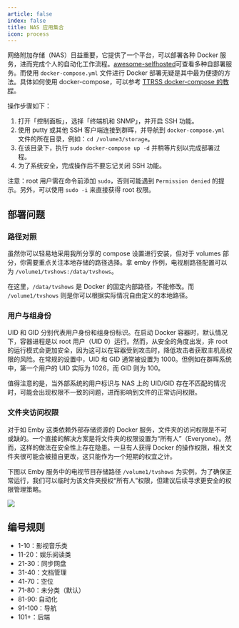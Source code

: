 ```yaml
---
article: false
index: false
title: NAS 应用集合
icon: process
---
```


网络附加存储（NAS）日益重要，它提供了一个平台，可以部署各种 Docker 服务，进而完成个人的自动化工作流程。[awesome-selfhosted](https://github.com/awesome-selfhosted/awesome-selfhosted)可查看多种自部署服务。而使用 `docker-compose.yml` 文件进行 Docker 部署无疑是其中最为便捷的方法。具体如何使用 docker-compose，可以参考 [TTRSS docker-compose 的教程](http://ttrss.henry.wang/zh/#%E9%80%9A%E8%BF%87-docker-compose-%E9%83%A8%E7%BD%B2)。

操作步骤如下：

1. 打开「控制面板」，选择「终端机和 SNMP」，并开启 SSH 功能。
2. 使用 putty 或其他 SSH 客户端连接到群晖，并导航到 `docker-compose.yml` 文件的所在目录，例如：`cd /volume3/storage`。
3. 在该目录下，执行 `sudo docker-compose up -d` 并稍等片刻以完成部署过程。
4. 为了系统安全，完成操作后不要忘记关闭 SSH 功能。

注意：root 用户需在命令前添加 `sudo`，否则可能遇到 `Permission denied` 的提示。另外，可以使用 `sudo -i` 来直接获得 root 权限。

## 部署问题

### 路径对照

虽然你可以轻易地采用我所分享的 compose 设置进行安装，但对于 volumes 部分，你需要重点关注本地存储的路径选择。拿 emby 作例，电视剧路径配置可以为 `/volume1/tvshows:/data/tvshows`。

在这里，`/data/tvshows` 是 Docker 的固定内部路径，不能修改。而 `/volume1/tvshows` 则是你可以根据实际情况自由定义的本地路径。

### 用户与组身份

UID 和 GID 分别代表用户身份和组身份标识。在启动 Docker 容器时，默认情况下，容器进程是以 root 用户（UID 0）运行。然而，从安全的角度出发，非 root 的运行模式会更加安全，因为这可以在容器受到攻击时，降低攻击者获取主机高权限的风险。在常规的设置中，UID 和 GID 通常被设置为 1000。但例如在群晖系统中，第一个用户的 UID 实际为 1026，而 GID 则为 100。

值得注意的是，当外部系统的用户标识与 NAS 上的 UID/GID 存在不匹配的情况时，可能会出现权限不一致的问题，进而影响到文件的正常访问权限。

### 文件夹访问权限

对于如 Emby 这类依赖外部存储资源的 Docker 服务，文件夹的访问权限是不可或缺的。一个直接的解决方案是将文件夹的权限设置为“所有人”（Everyone）。然而，这样的做法在安全性上存在隐患。一旦有人获得 Docker 的操作权限，相关文件夹很可能会被擅自更改，这只能作为一个短期的权宜之计。

下图以 Emby 服务中的电视节目存储路径 `/volume1/tvshows` 为实例，为了确保正常运行，我们可以临时为该文件夹授权“所有人”权限，但建议后续寻求更安全的权限管理策略。

![](https://img.newzone.top/2023-09-16-08-42-22.png?imageMogr2/format/webp)

## 编号规则

- 1-10：影视音乐类
- 11-20：娱乐阅读类
- 21-30：同步网盘
- 31-40：文档管理
- 41-70：空位
- 71-80：未分类（默认）
- 81-90: 自动化
- 91-100：导航
- 101+：后端

<!-- markdownlint-disable MD033 -->

<div class="catalog-display-container">
  <AutoCatalog base='/services/dockers-on-nas/' />
</div>

<!-- markdownlint-enable MD033 -->
